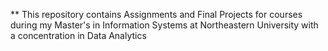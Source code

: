 
** This repository contains Assignments and Final Projects for courses during my Master's in Information Systems at Northeastern University with a concentration in Data Analytics

